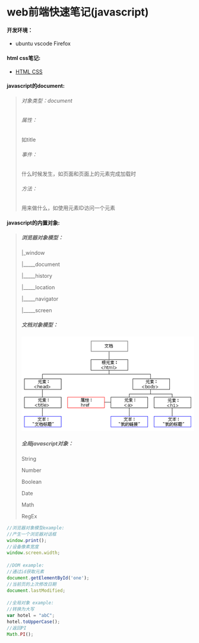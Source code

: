 # web前端快速笔记(javascript)

#### 开发环境：
* ubuntu vscode Firefox
#### html css笔记:
* [HTML CSS](/README2.md)

#### javascript的document:
> ###### 对象类型：document
> ###### 属性：
>   如title
> ###### 事件： 
>   什么时候发生，如页面和页面上的元素完成加载时
> ###### 方法：
>   用来做什么，如使用元素ID访问一个元素

#### javascript的内置对象:
> ##### 浏览器对象模型：
> 
> |_window
> 
> |_____document
> 
> |_____history
> 
> |_____location
> 
> |_____navigator
> 
> |_____screen
> 
> ##### 文档对象模型：
> ![avatar](ct_htmltree.gif)
> ##### 全局javascript对象：
> String
> 
> Number
> 
> Boolean
> 
> Date
> 
> Math
> 
> RegEx
> 
```javascript
//浏览器对象模型example:
//产生一个浏览器对话框
window.print();
//设备像素宽度
window.screen.width;

//DOM example:
//通过id获取元素
document.getElementById('one');
//当前页的上次修改日期
document.lastModified;

//全局对象 example:
//转换为大写
var hotel = "abC";
hotel.toUpperCase();
//返回PI
Math.PI();
```
